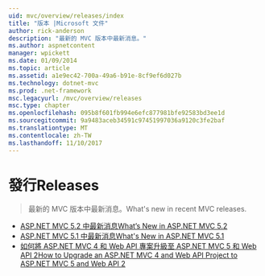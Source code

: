 ```yaml
---
uid: mvc/overview/releases/index
title: "版本 |Microsoft 文件"
author: rick-anderson
description: "最新的 MVC 版本中最新消息。"
ms.author: aspnetcontent
manager: wpickett
ms.date: 01/09/2014
ms.topic: article
ms.assetid: a1e9ec42-700a-49a6-b91e-8cf9ef6d027b
ms.technology: dotnet-mvc
ms.prod: .net-framework
msc.legacyurl: /mvc/overview/releases
msc.type: chapter
ms.openlocfilehash: 095b8f601fb994e6efc877981bfe92583bd3ee1d
ms.sourcegitcommit: 9a9483aceb34591c97451997036a9120c3fe2baf
ms.translationtype: MT
ms.contentlocale: zh-TW
ms.lasthandoff: 11/10/2017
---
```

<a name="releases"></a><span data-ttu-id="9622f-103">發行</span><span class="sxs-lookup"><span data-stu-id="9622f-103">Releases</span></span>
====================
> <span data-ttu-id="9622f-104">最新的 MVC 版本中最新消息。</span><span class="sxs-lookup"><span data-stu-id="9622f-104">What's new in recent MVC releases.</span></span>


- [<span data-ttu-id="9622f-105">ASP.NET MVC 5.2 中最新消息</span><span class="sxs-lookup"><span data-stu-id="9622f-105">What’s New in ASP.NET MVC 5.2</span></span>](whats-new-in-aspnet-mvc-52.md)
- [<span data-ttu-id="9622f-106">ASP.NET MVC 5.1 中最新消息</span><span class="sxs-lookup"><span data-stu-id="9622f-106">What's New in ASP.NET MVC 5.1</span></span>](mvc51-release-notes.md)
- [<span data-ttu-id="9622f-107">如何將 ASP.NET MVC 4 和 Web API 專案升級至 ASP.NET MVC 5 和 Web API 2</span><span class="sxs-lookup"><span data-stu-id="9622f-107">How to Upgrade an ASP.NET MVC 4 and Web API Project to ASP.NET MVC 5 and Web API 2</span></span>](how-to-upgrade-an-aspnet-mvc-4-and-web-api-project-to-aspnet-mvc-5-and-web-api-2.md)
